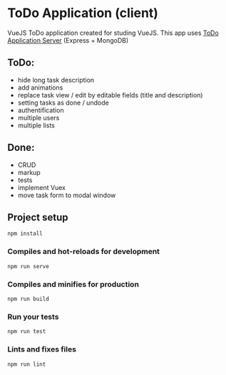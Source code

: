 # ToDo Application (client)

VueJS ToDo application created for studing VueJS.
This app uses [ToDo Application Server](https://github.com/ArtemGrachov/todo-node) (Express + MongoDB)

## ToDo:
* hide long task description
* add animations
* replace task view / edit by editable fields (title and description)
* setting tasks as done / undode
* authentification
* multiple users
* multiple lists

## Done:
* CRUD
* markup
* tests
* implement Vuex
* move task form to modal window

## Project setup
```
npm install
```

### Compiles and hot-reloads for development
```
npm run serve
```

### Compiles and minifies for production
```
npm run build
```

### Run your tests
```
npm run test
```

### Lints and fixes files
```
npm run lint
```
